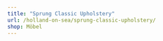 ```yaml
---
title: "Sprung Classic Upholstery"
url: /holland-on-sea/sprung-classic-upholstery/
shop: Möbel
---
```

